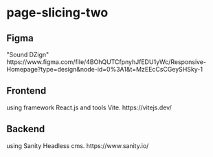 # page-slicing-two

<h2>Figma</h2>
"Sound DZign"
https://www.figma.com/file/4BOhQUTCfpnyhJfEDU1yWc/Responsive-Homepage?type=design&node-id=0%3A1&t=MzEEcCsCGeySHSky-1

<h2>Frontend</h2>
using framework React.js and tools Vite.
https://vitejs.dev/

<h2>Backend</h2>
using Sanity Headless cms.
https://www.sanity.io/
